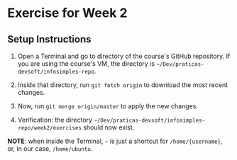 # Exercise for Week 2

## Setup Instructions

1. Open a Terminal and go to directory of the course's GitHub repository. If you are using the course's VM, the directory is `~/Dev/praticas-devsoft/infosimples-repo`.

2. Inside that directory, run `git fetch origin` to download the most recent changes.

3. Now, run `git merge origin/master` to apply the new changes.

4. Verification: the directory  `~/Dev/praticas-devsoft/infosimples-repo/week2/exercises` should now exist.

__NOTE__: when inside the Terminal, `~` is just a shortcut for `/home/{username}`, or, in our case, `/home/ubuntu`.
